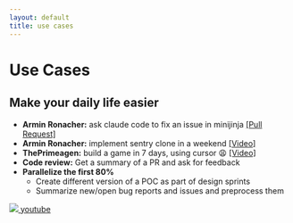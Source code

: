 ```yaml
---
layout: default
title: use cases
---
```


# Use Cases
## Make your daily life easier


<div class="flex flex-col gap-10">
    <div class="grid grid-cols-2 gap-4">
        <div class="flex gap-4 flex-col">
            <ul>
                <li><b>Armin Ronacher:</b> ask claude code to fix an issue in minijinja <a href="https://github.com/mitsuhiko/minijinja/pull/804" target="_blank">[Pull Request]</a></li>
                <li v-click><b>Armin Ronacher:</b> implement sentry clone in a weekend <a href="https://www.youtube.com/watch?v=oodxg0qatX0" target="_blank">[Video]</a></li>
                <li v-click><b>ThePrimeagen:</b> build a game in 7 days, using cursor 😩 <a href="https://www.youtube.com/watch?v=5qwucCaHpWY" target="_blank">[Video]</a></li>
                <li v-click><b>Code review:</b> Get a summary of a PR and ask for feedback</li>
                <li v-click><b>Parallelize the first 80%</b> <ul>
                    <li>Create different version of a POC as part of design sprints</li>
                    <li>Summarize new/open bug reports and issues and preprocess them</li>
                </ul></li>
            </ul>
        </div>
        <div>
            <a href="./pages/videos/review.mp4" target="_blank">
                <img src="./images/review.gif" />
            </a>
            <a href="https://youtu.be/FP8s-Y_zFV0" target="_blank" class="mt-8 text-xs">
                youtube
            </a>
        </div>
    </div>
</div>
